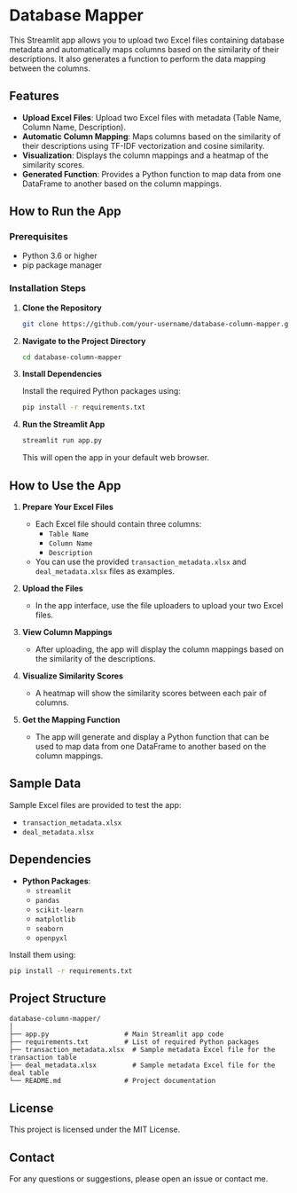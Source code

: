 # Database Mapper

This Streamlit app allows you to upload two Excel files containing database metadata and automatically maps columns based on the similarity of their descriptions. It also generates a function to perform the data mapping between the columns.

## Features

- **Upload Excel Files**: Upload two Excel files with metadata (Table Name, Column Name, Description).
- **Automatic Column Mapping**: Maps columns based on the similarity of their descriptions using TF-IDF vectorization and cosine similarity.
- **Visualization**: Displays the column mappings and a heatmap of the similarity scores.
- **Generated Function**: Provides a Python function to map data from one DataFrame to another based on the column mappings.

## How to Run the App

### Prerequisites

- Python 3.6 or higher
- pip package manager

### Installation Steps

1. **Clone the Repository**

   ```bash
   git clone https://github.com/your-username/database-column-mapper.git
   ```

2. **Navigate to the Project Directory**

   ```bash
   cd database-column-mapper
   ```

3. **Install Dependencies**

   Install the required Python packages using:

   ```bash
   pip install -r requirements.txt
   ```

4. **Run the Streamlit App**

   ```bash
   streamlit run app.py
   ```

   This will open the app in your default web browser.

## How to Use the App

1. **Prepare Your Excel Files**

   - Each Excel file should contain three columns:
     - `Table Name`
     - `Column Name`
     - `Description`
   - You can use the provided `transaction_metadata.xlsx` and `deal_metadata.xlsx` files as examples.

2. **Upload the Files**

   - In the app interface, use the file uploaders to upload your two Excel files.

3. **View Column Mappings**

   - After uploading, the app will display the column mappings based on the similarity of the descriptions.

4. **Visualize Similarity Scores**

   - A heatmap will show the similarity scores between each pair of columns.

5. **Get the Mapping Function**

   - The app will generate and display a Python function that can be used to map data from one DataFrame to another based on the column mappings.

## Sample Data

Sample Excel files are provided to test the app:

- `transaction_metadata.xlsx`
- `deal_metadata.xlsx`

## Dependencies

- **Python Packages**:
  - `streamlit`
  - `pandas`
  - `scikit-learn`
  - `matplotlib`
  - `seaborn`
  - `openpyxl`

Install them using:

```bash
pip install -r requirements.txt
```

## Project Structure

```
database-column-mapper/
│
├── app.py                   # Main Streamlit app code
├── requirements.txt         # List of required Python packages
├── transaction_metadata.xlsx  # Sample metadata Excel file for the transaction table
├── deal_metadata.xlsx         # Sample metadata Excel file for the deal table
└── README.md                # Project documentation
```

## License

This project is licensed under the MIT License.

## Contact

For any questions or suggestions, please open an issue or contact me.

